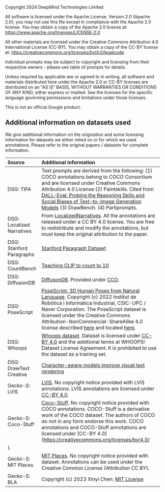 Copyright 2024 DeepMind Technologies Limited

All software is licensed under the Apache License, Version 2.0 (Apache 2.0);
you may not use this file except in compliance with the Apache 2.0 license.
You may obtain a copy of the Apache 2.0 license at:
https://www.apache.org/licenses/LICENSE-2.0

All other materials are licensed under the Creative Commons Attribution 4.0
International License (CC-BY). You may obtain a copy of the CC-BY license at:
https://creativecommons.org/licenses/by/4.0/legalcode

Individual prompts may be subject to copyright and licensing from their respective owners - please see table of prompts for details. 


Unless required by applicable law or agreed to in writing, all software and
materials distributed here under the Apache 2.0 or CC-BY licenses are
distributed on an "AS IS" BASIS, WITHOUT WARRANTIES OR CONDITIONS OF ANY KIND,
either express or implied. See the licenses for the specific language governing
permissions and limitations under those licenses.

This is not an official Google product.

## Additional information on datasets used
We give additional information on the origination and some licensing information for datasets we either relied on or for which we used annotations. Please refer to the original papers / datasets for complete information.

| Source | Additional Information  |
|:---| :-- |
| DSG: TIFA | Text prompts are derived from the following: (1) COCO annotations belong to COCO Consortium and are licensed under Creative Commons Attribution 4.0 License (2) Paintskills. Cited from [DALL-Eval: Probing the Reasoning Skills and Social Biases of Text-to-Image Generation Models](https://arxiv.org/abs/2202.04053) (3) DrawBench. (4) Partiprompts.  |
| DSG: Localized Narratives | From [LocalizedNarratives](https://google.github.io/localized-narratives/). All the annotations are released under a CC BY 4.0 license. You are free to redistribute and modify the annotations, but must keep the original attribution to the paper. | 
| DSG: Stanford Paragraphs | [Stanford Paragraph Dataset](https://paperswithcode.com/dataset/image-paragraph-captioning) |
| DSG: CountBench | [Teaching CLIP to count to 10](https://teaching-clip-to-count.github.io/) |
| DSG: DiffusionDB | [DiffusonDB](https://poloclub.github.io/diffusiondb/). Provided under [CCO](https://creativecommons.org/publicdomain/zero/1.0/). |
| DSG: PoseScript | [PoseScript: 3D Human Poses from Natural Language](https://europe.naverlabs.com/research-old2/computer-vision/posescript/). Copyright (c) 2022 Institut de Robòtica i Informàtica Industrial, CSIC-UPC / Naver Corporation. The PoseScript dataset is licensed under the Creative Commons Attribution-NonCommercial-ShareAlike 4.0 license described [here](https://creativecommons.org/licenses/by-nc-sa/4.0/) and located [here](https://creativecommons.org/licenses/by-nc-sa/4.0/legalcode).
| DSG: Whoops | [Whoops dataset](https://whoops-benchmark.github.io/). Dataset is licensed under [CC-BY 4.0](https://creativecommons.org/licenses/by/4.0/)  and the additional terms at WHOOPS! Dataset License Agreement. It is prohibited to use the dataset as a training set. |
| DSG: DrawText Creative | [Character-aware models improve visual text rendering](https://arxiv.org/abs/2212.10562) |
| Gecko-S: LVIS | [LVIS](https://www.lvisdataset.org/dataset). No copyright notice provided with LVIS annotations. LVIS annotations are licensed under [CC-BY 4.0](https://creativecommons.org/licenses/by/4.0/).
| Gecko-S: Coco-Stuff | [Coco-Stuff](https://github.com/nightrome/cocostuff). No copyright notice provided with COCO annotations. COCO-Stuff is a derivative work of the COCO dataset. The authors of COCO do not in any form endorse this work. COCO annotations and COCO-Stuff annotations are licensed under [CC-BY 4.0](https://creativecommons.org/licenses/by/4.0/
). |
| Gecko-S: MIT Places | [MIT Places](http://places.csail.mit.edu/). No copyright notice provided with dataset. Annotations can be used under the Creative Common License (Attribution CC BY). |
| Gecko-S: BLA | Copyright (c) 2023 Xinyi Chen. [MIT License](https://github.com/shin-ee-chen/BLA/blob/master/LICENSE) |


